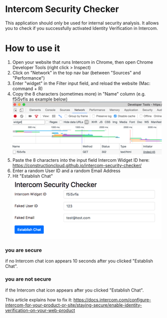 # Intercom Security Checker 

This application should only be used for internal security analysis. It allows you to check if
you successfully activated Identity Verification in Intercom. 

# How to use it

1) Open your website that runs Intercom in Chrome, then open Chrome Developer Tools (right click > Inspect)
2) Click on "Network" in the top nav bar (between "Sources" and "Performance")
3) Enter "widget" in the Filter input field, and reload the website (Mac: command + R)
4) Copy the 8 characters (sometimes more) in "Name" column (e.g. f5i5vfis as example below)
![alt text](./assets/img/1-widget.png)
5) Paste the 8 characters into the input field Intercom Widget ID here: https://constructioncloud.github.io/intercom-security-checker/
6) Enter a random User ID and a random Email Address
7) Hit "Establish Chat"
![alt text](./assets/img/2-sec-checker.png)

### you are secure
if no Intercom chat icon appears 10 seconds after you clicked "Establish Chat".

### you are not secure
if the Intercom chat icon appears after you clicked "Establish Chat".

This article explains how to fix it: https://docs.intercom.com/configure-intercom-for-your-product-or-site/staying-secure/enable-identity-verification-on-your-web-product


